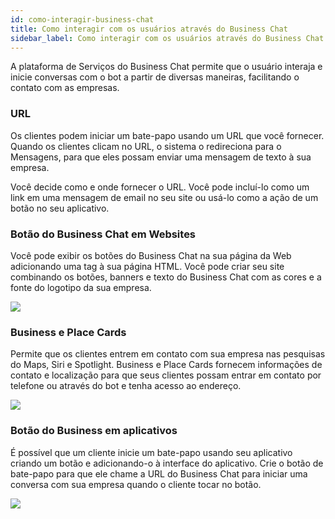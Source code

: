 ```yaml
---
id: como-interagir-business-chat
title: Como interagir com os usuários através do Business Chat
sidebar_label: Como interagir com os usuários através do Business Chat
---
```


A plataforma de Serviços do Business Chat permite que o usuário interaja e inicie conversas com o bot a partir de diversas maneiras, facilitando o contato com as empresas. 

### URL
Os clientes podem iniciar um bate-papo usando um URL que você fornecer. Quando os clientes clicam no URL, o sistema o redireciona para o Mensagens, para que eles possam enviar uma mensagem de texto à sua empresa.

Você decide como e onde fornecer o URL. Você pode incluí-lo como um link em uma mensagem de email no seu site ou usá-lo como a ação de um botão no seu aplicativo.

### Botão do Business Chat em Websites
Você pode exibir os botões do Business Chat na sua página da Web adicionando uma tag à sua página HTML. Você pode criar seu site combinando os botões, banners e texto do Business Chat com as cores e a fonte do logotipo da sua empresa.

![](/img/channels/business-chat/como-interagir-business-chat-1.png)<br>

### Business e Place Cards
Permite que os clientes entrem em contato com sua empresa nas pesquisas do Maps, Siri e Spotlight. Business e Place Cards fornecem informações de contato e localização para que seus clientes possam entrar em contato por telefone ou através do bot e tenha acesso ao endereço.

![](/img/channels/business-chat/funcionalidades-business-chat-3.png)<br>

### Botão do Business em aplicativos
É possível que um cliente inicie um bate-papo usando seu aplicativo criando um botão e adicionando-o à interface do aplicativo. Crie o botão de bate-papo para que ele chame a URL do Business Chat para iniciar uma conversa com sua empresa quando o cliente tocar no botão.

![](/img/channels/business-chat/como-interagir-business-chat-3.png)<br>
